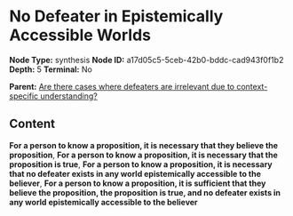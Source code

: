 # No Defeater in Epistemically Accessible Worlds

**Node Type:** synthesis
**Node ID:** a17d05c5-5ceb-42b0-bddc-cad943f0f1b2
**Depth:** 5
**Terminal:** No

**Parent:** [Are there cases where defeaters are irrelevant due to context-specific understanding?](are-there-cases-where-defeaters-are-irrelevant-due-to-context-specific-understanding-antithesis-cd6ca3fe-0581-447a-a5b0-d7622ee55c4f.md)

## Content

**For a person to know a proposition, it is necessary that they believe the proposition**, **For a person to know a proposition, it is necessary that the proposition is true**, **For a person to know a proposition, it is necessary that no defeater exists in any world epistemically accessible to the believer**, **For a person to know a proposition, it is sufficient that they believe the proposition, the proposition is true, and no defeater exists in any world epistemically accessible to the believer**
